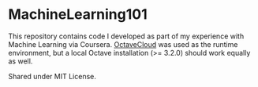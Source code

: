 MachineLearning101
==================

This repository contains code I developed as part of my experience with Machine Learning via Coursera. [OctaveCloud](http://octave.im/) was used as the runtime environment, but a local Octave installation (>= 3.2.0) should work equally as well.

Shared under MIT License.
